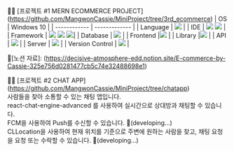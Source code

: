 📌📎 [프로젝트 #1  MERN ECOMMERCE PROJECT] (https://github.com/MangwonCassie/MiniProject/tree/3rd_ecommerce)
| OS           | Windows 10    |
| ------------ | ------------- |
| Language     | <img src="https://img.shields.io/badge/JavaScript-F7DF1E?style=for-the-badge&logo=javascript&logoColor=white">   |
| IDE          | <img src="https://img.shields.io/badge/intellijidea-000000?style=for-the-badge&logo=intellijidea&logoColor=white"> <img src="https://img.shields.io/badge/VisualStudio-007ACC?style=for-the-badge&logo=visualstudio&logoColor=white">  |
| Framework    |  <img src="https://img.shields.io/badge/Redux-764ABC?style=for-the-badge&logo=redux&logoColor=white"> <img src="https://img.shields.io/badge/Reduxtoolkit- 764ABC?style=for-the-badge&logo=reduxtoolkit&logoColor=white"> <img src="https://img.shields.io/badge/Reduxpersist-000000?style=for-the-badge&logo=reduxpersist&logoColor=white">|
| Database     |  <img src="https://img.shields.io/badge/MongoDB-47A248?style=for-the-badge&logo=mongoDB&logoColor=white">  |
| Frontend     |<img src="https://img.shields.io/badge/styledcomponents-61DAFB?style=for-the-badge&logo=styledcomponents&logoColor=white"> |
| Library      |<img src="https://img.shields.io/badge/REACT-61DAFB?style=for-the-badge&logo=react&logoColor=white">  |
| API          | <img src="https://img.shields.io/badge/Postman-FF6C37?style=for-the-badge&logo=Postman&logoColor=white">  |
| Server       | <img src="https://img.shields.io/badge/MongoDBCloud-47A248?style=for-the-badge&logo=MongoDBCloud&logoColor=white">   |
| Version Control        | <img src="https://img.shields.io/badge/GitHub-181717?style=for-the-badge&logo=GitHub&logoColor=white">  |

📌[노션 자료]: (https://decisive-atmosphere-edd.notion.site/E-commerce-by-Cassie-325e756d0281477cb5c74e32488698e1)

📌📎 [프로젝트 #2  CHAT APP] (https://github.com/MangwonCassie/MiniProject/tree/chatapp) <br/>
사람들을 찾아 소통할 수 있는 채팅 앱입니다.<br/>
react-chat-engine-advanced 를 사용하여 실시간으로 상대방과 채팅할 수 있습니다.<br/>
FCM을 사용하여 Push를 수신할 수 있습니다. 🚩(developing...)<br/>
CLLocation을 사용하여 현재 위치를 기준으로 주변에 원하는 사람을 찾고, 채팅 요청을 요청 또는 수락할 수 있습니다. 🚩(developing...)<br/>
